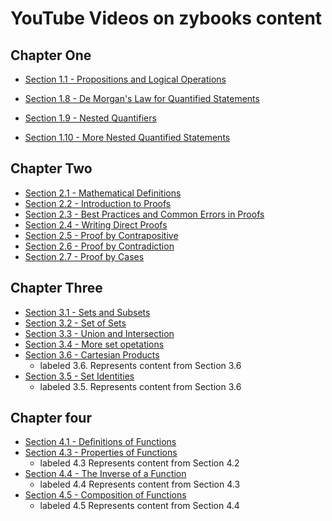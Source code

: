 # YouTube Videos on zybooks content 

## Chapter One
* [Section 1.1 - Propositions and Logical Operations](https://www.youtube.com/watch?v=jgiZKo-Q8UQ)

* [Section 1.8 - De Morgan's Law for Quantified Statements](https://www.youtube.com/watch?v=YIAZRdTxS_E)
* [Section 1.9 - Nested Quantifiers](https://www.youtube.com/watch?v=PAtet-ZGEAY&ab_channel=JamesWenson)
* [Section 1.10 - More Nested Quantified Statements](https://www.youtube.com/watch?v=ZOZAN6HKKuY)



## Chapter Two
* [Section 2.1 - Mathematical Definitions](https://www.youtube.com/watch?v=a0QpqrY2Us4)
* [Section 2.2 - Introduction to Proofs](https://www.youtube.com/watch?v=VJt-Zc7l2K8)
* [Section 2.3 - Best Practices and Common Errors in Proofs](https://www.youtube.com/watch?v=BT5vy5SuDng0)
* [Section 2.4 - Writing Direct Proofs](https://www.youtube.com/watch?v=oYOa791flNQ)
* [Section 2.5 - Proof by Contrapositive](https://www.youtube.com/watch?v=DvIFVgtvMGY)
* [Section 2.6 - Proof by Contradiction](https://www.youtube.com/watch?v=PkMFNb7hPcU)
* [Section 2.7 - Proof by Cases](https://www.youtube.com/watch?v=In-kfIKPV9s)


## Chapter Three
* [Section 3.1 - Sets and Subsets](https://www.youtube.com/watch?v=mGt1XejagIw)
* [Section 3.2 - Set of Sets](https://www.youtube.com/watch?v=lm4eM7fitXQ)
* [Section 3.3 - Union and Intersection](https://www.youtube.com/watch?v=ExleInzaBTI)
* [Section 3.4 - More set opetations](https://www.youtube.com/watch?v=01IbHvumHUk)
* [Section 3.6 - Cartesian Products](https://www.youtube.com/watch?v=gGFUTbwvgtA)
    * labeled 3.6. Represents content from Section 3.6  
* [Section 3.5 - Set Identities](https://www.youtube.com/watch?v=-uSJvhUlnb0)
    * labeled 3.5. Represents content from Section 3.6  


## Chapter four 
* [Section 4.1 - Definitions of Functions](https://www.youtube.com/watch?v=TnbXEemIauw)
* [Section 4.3 - Properties of Functions](https://www.youtube.com/watch?v=0pEZhjTIHNg)
    * labeled 4.3 Represents content from Section 4.2  
* [Section 4.4 - The Inverse of a Function](https://www.youtube.com/watch?v=Xmi9ASoynXo)
    * labeled 4.4 Represents content from Section 4.3  
* [Section 4.5 - Composition of Functions](https://www.youtube.com/watch?v=xaLs3d1Sl-Y)
    * labeled 4.5 Represents content from Section 4.4  